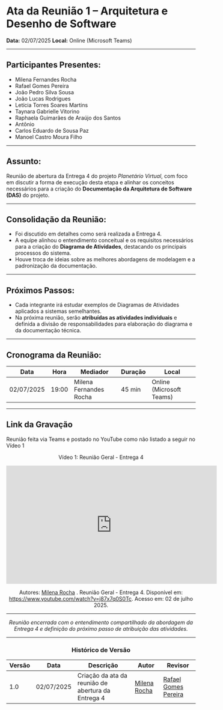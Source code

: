 # Ata da Reunião 1 – Arquitetura e Desenho de Software

**Data:** 02/07/2025
**Local:** Online (Microsoft Teams)

---

## Participantes Presentes:

* Milena Fernandes Rocha
* Rafael Gomes Pereira
* João Pedro Silva Sousa
* João Lucas Rodrigues
* Letícia Torres Soares Martins
* Taynara Gabrielle Vitorino
* Raphaela Guimarães de Araújo dos Santos
* Antônio
* Carlos Eduardo de Sousa Paz
* Manoel Castro Moura Filho

---

## Assunto:

Reunião de abertura da Entrega 4 do projeto *Planetário Virtual*, com foco em discutir a forma de execução desta etapa e alinhar os conceitos necessários para a criação do **Documentação da Arquitetura de Software (DAS)** do projeto.

---

## Consolidação da Reunião:

* Foi discutido em detalhes como será realizada a Entrega 4.
* A equipe alinhou o entendimento conceitual e os requisitos necessários para a criação do **Diagrama de Atividades**, destacando os principais processos do sistema.
* Houve troca de ideias sobre as melhores abordagens de modelagem e a padronização da documentação.


---

## Próximos Passos:

* Cada integrante irá estudar exemplos de Diagramas de Atividades aplicados a sistemas semelhantes.
* Na próxima reunião, serão **atribuídas as atividades individuais** e definida a divisão de responsabilidades para elaboração do diagrama e da documentação técnica.

---

## Cronograma da Reunião:

| Data       | Hora  | Mediador               | Duração | Local                    |
| ---------- | ----- | ---------------------- | ------- | ------------------------ |
| 02/07/2025 | 19:00 | Milena Fernandes Rocha | 45 min  | Online (Microsoft Teams) |

---

## Link da Gravação

Reunião feita via Teams e postado no YouTube como não listado a seguir no Vídeo 1

<div style="text-align: center">

Vídeo 1: Reunião Geral - Entrega 4

<iframe width="560" height="315" src="https://www.youtube.com/embed/j87x7q0S0Tc?si=4LhIr0CSXDc1c6DN" title="YouTube video player" frameborder="0" allow="accelerometer; autoplay; clipboard-write; encrypted-media; gyroscope; picture-in-picture; web-share" referrerpolicy="strict-origin-when-cross-origin" allowfullscreen></iframe>

Autores: [Milena Rocha](https://github.com/MilenaFRocha) . Reunião Geral - Entrega 4. Disponível em: https://www.youtube.com/watch?v=j87x7q0S0Tc. Acesso em: 02 de julho 2025.

<div>

---

*Reunião encerrada com o entendimento compartilhado da abordagem da Entrega 4 e definição do próximo passo de atribuição das atividades.*

---

### Histórico de Versão

| Versão | Data       | Descrição                                          | Autor                  | Revisor              |
| ------ | ---------- | -------------------------------------------------- | ---------------------- | -------------------- |
| 1.0    | 02/07/2025 | Criação da ata da reunião de abertura da Entrega 4 | [Milena Rocha](https://github.com/MilenaFRocha) | [Rafael Gomes Pereira]() |

